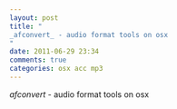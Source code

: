 ```yaml
---
layout: post
title: "
_afconvert_ - audio format tools on osx
"
date: 2011-06-29 23:34
comments: true
categories: osx acc mp3
---
```


_afconvert_ - audio format tools on osx

